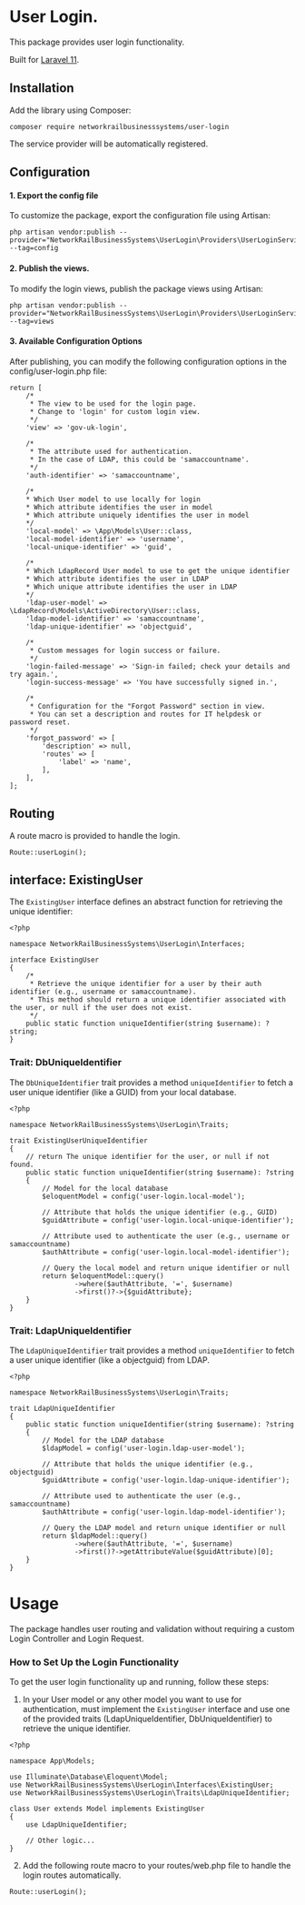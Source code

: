 # User Login.
This package provides user login functionality.

Built for [Laravel 11](https://laravel.com/).

## Installation

Add the library using Composer:
```
composer require networkrailbusinesssystems/user-login
```
The service provider will be automatically registered.

## Configuration

#### 1. Export the config file
To customize the package, export the configuration file using Artisan:

```
php artisan vendor:publish --provider="NetworkRailBusinessSystems\UserLogin\Providers\UserLoginServiceProvider" --tag=config
```

#### 2. Publish the views.
To modify the login views, publish the package views using Artisan:

```
php artisan vendor:publish --provider="NetworkRailBusinessSystems\UserLogin\Providers\UserLoginServiceProvider" --tag=views
```

#### 3. Available Configuration Options
After publishing, you can modify the following configuration options in the config/user-login.php file:

```
return [
    /*
     * The view to be used for the login page.
     * Change to 'login' for custom login view.
     */
    'view' => 'gov-uk-login',

    /*
     * The attribute used for authentication.
     * In the case of LDAP, this could be 'samaccountname'.
     */
    'auth-identifier' => 'samaccountname',
    
    /*
    * Which User model to use locally for login
    * Which attribute identifies the user in model
    * Which attribute uniquely identifies the user in model
    */
    'local-model' => \App\Models\User::class,
    'local-model-identifier' => 'username',
    'local-unique-identifier' => 'guid',

    /*
    * Which LdapRecord User model to use to get the unique identifier
    * Which attribute identifies the user in LDAP
    * Which unique attribute identifies the user in LDAP
    */
    'ldap-user-model' => \LdapRecord\Models\ActiveDirectory\User::class,
    'ldap-model-identifier' => 'samaccountname',
    'ldap-unique-identifier' => 'objectguid',
    
    /*
     * Custom messages for login success or failure.
     */
    'login-failed-message' => 'Sign-in failed; check your details and try again.',
    'login-success-message' => 'You have successfully signed in.',

    /*
     * Configuration for the "Forgot Password" section in view.
     * You can set a description and routes for IT helpdesk or password reset.
     */
    'forgot_password' => [
        'description' => null,
        'routes' => [
            'label' => 'name',
        ],
    ],
];
```

## Routing

A route macro is provided to handle the login.

```
Route::userLogin();
```

## interface: ExistingUser

The `ExistingUser` interface defines an abstract function for retrieving the unique identifier:

```
<?php

namespace NetworkRailBusinessSystems\UserLogin\Interfaces;

interface ExistingUser
{
    /*
     * Retrieve the unique identifier for a user by their auth identifier (e.g., username or samaccountname).
     * This method should return a unique identifier associated with the user, or null if the user does not exist.
     */
    public static function uniqueIdentifier(string $username): ?string;
}
```

### Trait: DbUniqueIdentifier

The ```DbUniqueIdentifier``` trait provides a method ```uniqueIdentifier``` to fetch a user unique identifier (like a GUID) from your local database.

```
<?php

namespace NetworkRailBusinessSystems\UserLogin\Traits;

trait ExistingUserUniqueIdentifier
{
    // return The unique identifier for the user, or null if not found.
    public static function uniqueIdentifier(string $username): ?string
    {
        // Model for the local database
        $eloquentModel = config('user-login.local-model');

        // Attribute that holds the unique identifier (e.g., GUID)
        $guidAttribute = config('user-login.local-unique-identifier');

        // Attribute used to authenticate the user (e.g., username or samaccountname)
        $authAttribute = config('user-login.local-model-identifier');

        // Query the local model and return unique identifier or null
        return $eloquentModel::query()
                ->where($authAttribute, '=', $username)
                ->first()?->{$guidAttribute};
    }
}
```

### Trait: LdapUniqueIdentifier

The  ```LdapUniqueIdentifier``` trait provides a method ```uniqueIdentifier``` to fetch a user unique identifier (like a objectguid) from LDAP.

```
<?php

namespace NetworkRailBusinessSystems\UserLogin\Traits;

trait LdapUniqueIdentifier
{
    public static function uniqueIdentifier(string $username): ?string
    {
        // Model for the LDAP database
        $ldapModel = config('user-login.ldap-user-model');

        // Attribute that holds the unique identifier (e.g., objectguid)
        $guidAttribute = config('user-login.ldap-unique-identifier');

        // Attribute used to authenticate the user (e.g., samaccountname)
        $authAttribute = config('user-login.ldap-model-identifier');

        // Query the LDAP model and return unique identifier or null
        return $ldapModel::query()
                ->where($authAttribute, '=', $username)
                ->first()?->getAttributeValue($guidAttribute)[0];
    }
}
```

# Usage

The package handles user routing and validation without requiring a custom Login Controller and Login Request.

### How to Set Up the Login Functionality

To get the user login functionality up and running, follow these steps:

1. In your User model or any other model you want to use for authentication, must implement the ```ExistingUser``` interface and use one of the provided traits (LdapUniqueIdentifier, DbUniqueIdentifier) to retrieve the unique identifier.

```
<?php

namespace App\Models;

use Illuminate\Database\Eloquent\Model;
use NetworkRailBusinessSystems\UserLogin\Interfaces\ExistingUser;
use NetworkRailBusinessSystems\UserLogin\Traits\LdapUniqueIdentifier;

class User extends Model implements ExistingUser
{
    use LdapUniqueIdentifier;

    // Other logic...
}
```

2. Add the following route macro to your routes/web.php file to handle the login routes automatically.

```
Route::userLogin();
```